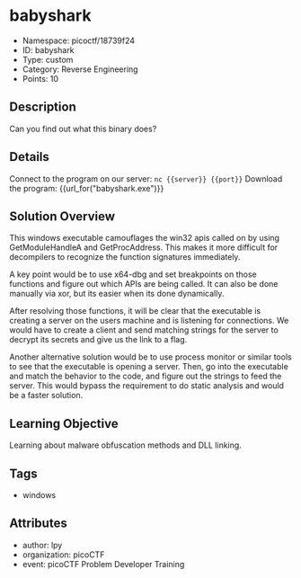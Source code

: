# babyshark

- Namespace: picoctf/18739f24
- ID: babyshark
- Type: custom
- Category: Reverse Engineering
- Points: 10

## Description

Can you find out what this binary does?

## Details

Connect to the program on our server: `nc {{server}} {{port}}`
Download the program: {{url_for("babyshark.exe")}}


## Solution Overview

This windows executable camouflages the win32 apis called on by using GetModuleHandleA and GetProcAddress. This makes it more difficult for decompilers to recognize the function signatures immediately.

A key point would be to use x64-dbg and set breakpoints on those functions and figure out which APIs are being called. It can also be done manually via xor, but its easier when its done dynamically.

After resolving those functions, it will be clear that the executable is creating a server on the users machine and is listening for connections. We would have to create a client and send matching strings for the server to decrypt its secrets and give us the link to a flag.

Another alternative solution would be to use process monitor or similar tools to see that the executable is opening a server. Then, go into the executable and match the behavior to the code, and figure out the strings to feed the server. This would bypass the requirement to do static analysis and would be a faster solution.

## Learning Objective

Learning about malware obfuscation methods and DLL linking.

## Tags

- windows

## Attributes

- author: lpy
- organization: picoCTF
- event: picoCTF Problem Developer Training

